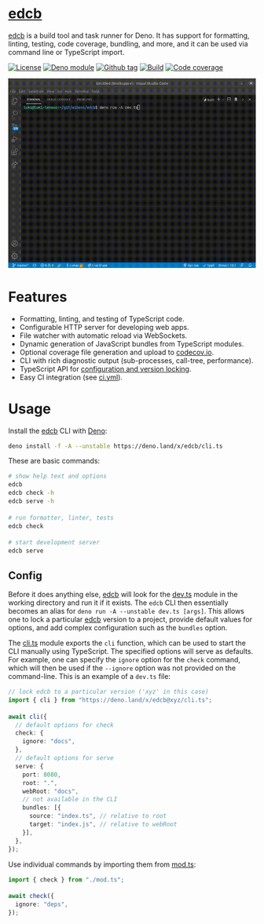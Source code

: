 # [edcb]

[edcb] is a build tool and task runner for Deno. It has support for formatting,
linting, testing, code coverage, bundling, and more, and it can be used via
command line or TypeScript import.

[![License][license-shield]](LICENSE)
[![Deno module][deno-land-shield]][deno-land]
[![Github
tag][github-shield]][github] [![Build][build-shield]][build]
[![Code
coverage][coverage-shield]][coverage]

![edcb in action](docs/video.gif)

# Features

- Formatting, linting, and testing of TypeScript code.
- Configurable HTTP server for developing web apps.
- File watcher with automatic reload via WebSockets.
- Dynamic generation of JavaScript bundles from TypeScript modules.
- Optional coverage file generation and upload to [codecov.io].
- CLI with rich diagnostic output (sub-processes, call-tree, performance).
- TypeScript API for [configuration and version locking](#config).
- Easy CI integration (see [ci.yml](.github/workflows/ci.yml)).

# Usage

Install the [edcb] CLI with [Deno]:

```sh
deno install -f -A --unstable https://deno.land/x/edcb/cli.ts
```

These are basic commands:

```sh
# show help text and options
edcb
edcb check -h
edcb serve -h

# run formatter, linter, tests
edcb check

# start development server
edcb serve
```

## Config

Before it does anything else, [edcb] will look for the [dev.ts](dev.ts) module
in the working directory and run it if it exists. The `edcb` CLI then
essentially becomes an alias for `deno run -A --unstable dev.ts [args]`. This
allows one to lock a particular [edcb] version to a project, provide default
values for options, and add complex configuration such as the `bundles` option.

The [cli.ts](cli.ts) module exports the `cli` function, which can be used to
start the CLI manually using TypeScript. The specified options will serve as
defaults. For example, one can specify the `ignore` option for the `check`
command, which will then be used if the `--ignore` option was not provided on
the command-line. This is an example of a `dev.ts` file:

```ts
// lock edcb to a particular version ('xyz' in this case)
import { cli } from "https://deno.land/x/edcb@xyz/cli.ts";

await cli({
  // default options for check
  check: {
    ignore: "docs",
  },
  // default options for serve
  serve: {
    port: 8080,
    root: ".",
    webRoot: "docs",
    // not available in the CLI
    bundles: [{
      source: "index.ts", // relative to root
      target: "index.js", // relative to webRoot
    }],
  },
});
```

Use individual commands by importing them from [mod.ts](mod.ts):

```ts
import { check } from "./mod.ts";

await check({
  ignore: "deps",
});
```

[edcb]: #
[Deno]: https://deno.land
[GitHub Actions]: https://github.com/features/actions
[codecov.io]: https://codecov.io

<!-- badges -->

[github]: https://github.com/eibens/edcb
[github-shield]: https://img.shields.io/github/v/tag/eibens/edcb?label&logo=github
[coverage-shield]: https://img.shields.io/codecov/c/github/eibens/edcb?logo=codecov&label
[license-shield]: https://img.shields.io/github/license/eibens/edcb?color=informational
[coverage]: https://codecov.io/gh/eibens/edcb
[build]: https://github.com/eibens/edcb/actions/workflows/ci.yml
[build-shield]: https://img.shields.io/github/workflow/status/eibens/edcb/ci?logo=github&label
[deno-land]: https://deno.land/x/edcb
[deno-land-shield]: https://img.shields.io/badge/x/edcb-informational?logo=deno&label
